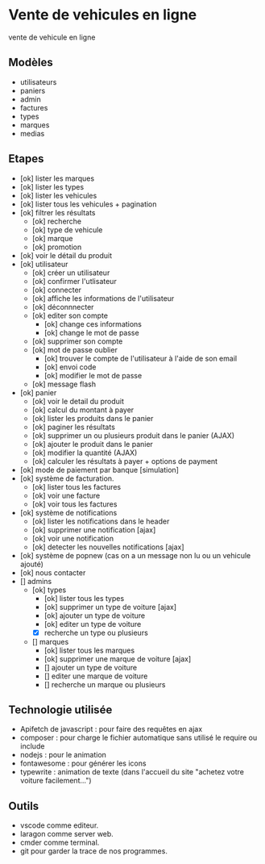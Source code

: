 # Vente de vehicules en ligne

vente de vehicule en ligne


## Modèles

- utilisateurs
- paniers
- admin
- factures
- types
- marques
- medias

## Etapes

- [ok] lister les marques
- [ok] lister les types
- [ok] lister les vehicules
- [ok] lister tous les vehicules + pagination
- [ok] filtrer les résultats
    - [ok] recherche
    - [ok] type de vehicule
    - [ok] marque
    - [ok] promotion
- [ok] voir le détail du produit
- [ok] utilisateur
    - [ok] créer un utilisateur
    - [ok] confirmer l'utlisateur
    - [ok] connecter
    - [ok] affiche les informations de l'utilisateur
    - [ok] déconnnecter
    - [ok] editer son compte
        - [ok] change ces informations
        - [ok] change le mot de passe
    - [ok] supprimer son compte
    - [ok] mot de passe oublier
        - [ok] trouver le compte de l'utilisateur à l'aide de son email
        - [ok] envoi code
        - [ok] modifier le mot de passe
    - [ok] message flash
- [ok] panier
    - [ok] voir le detail du produit
    - [ok] calcul du montant à payer
    - [ok] lister les produits dans le panier
    - [ok] paginer les résultats
    - [ok] supprimer un ou plusieurs produit dans le panier (AJAX)
    - [ok] ajouter le produit dans le panier
    - [ok] modifier la quantité (AJAX)
    - [ok] calculer les résultats à payer + options de payment
- [ok] mode de paiement par banque [simulation]
- [ok] système de facturation.
    - [ok] lister tous les factures
    - [ok] voir une facture 
    - [ok] voir tous les factures
- [ok] système de notifications
    - [ok] lister les notifications dans le header
    - [ok] supprimer une notification [ajax]
    - [ok] voir une notification
    - [ok] detecter les nouvelles notifications [ajax]
- [ok] système de popnew (cas on a un message non lu ou un vehicule  ajouté)
- [ok] nous contacter
- [] admins
    - [ok] types
        - [ok] lister tous les types
        - [ok] supprimer un type de voiture [ajax]
        - [ok] ajouter un type de voiture
        - [ok] editer un type de voiture
        - [x] recherche un type ou plusieurs
    - [] marques
        - [ok] lister tous les marques
        - [ok] supprimer une marque de voiture [ajax]
        - [] ajouter un type de voiture
        - [] editer une marque de voiture
        - [] recherche un marque ou plusieurs

## Technologie utilisée

- Apifetch de javascript : pour faire des requêtes en ajax
- composer : pour charge le fichier automatique sans utilisé le require ou include
- nodejs : pour le animation
- fontawesome : pour générer les icons
- typewrite : animation de texte (dans l'accueil du site "achetez votre voiture facilement...")

## Outils

- vscode comme editeur.
- laragon comme server web.
- cmder comme terminal.
- git pour garder la trace de nos programmes.